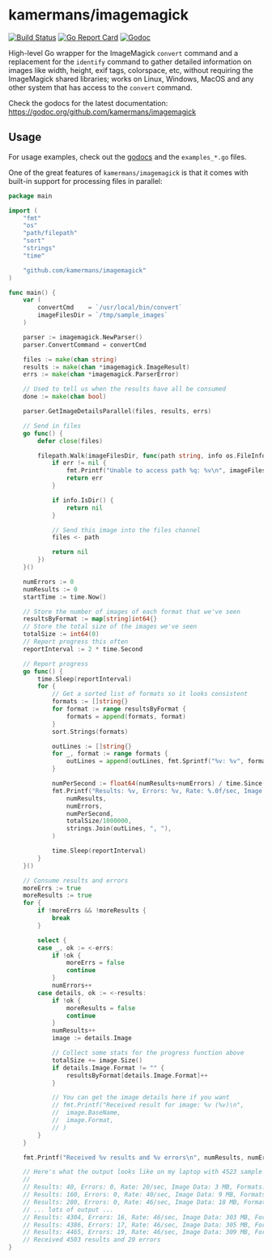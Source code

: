 # kamermans/imagemagick

[![Build Status](https://travis-ci.org/kamermans/imagemagick.svg?branch=master)](https://travis-ci.org/kamermans/imagemagick) [![Go Report Card](https://goreportcard.com/badge/github.com/kamermans/imagemagick)](https://goreportcard.com/report/github.com/kamermans/imagemagick) [![Godoc](https://img.shields.io/badge/godoc-docs-blue.svg)](https://godoc.org/github.com/kamermans/imagemagick)

High-level Go wrapper for the ImageMagick `convert` command and a replacement for the `identify` command to gather detailed information on images like width, height, exif tags, colorspace, etc, without requiring the ImageMagick shared libraries; works on Linux, Windows, MacOS and any other system that has access to the `convert` command.

Check the godocs for the latest documentation:
https://godoc.org/github.com/kamermans/imagemagick

## Usage
For usage examples, check out the [godocs](https://godoc.org/github.com/kamermans/imagemagick) and the `examples_*.go` files.

One of the great features of `kamermans/imagemagick` is that it comes with built-in support for processing files in parallel:

```go
package main

import (
	"fmt"
	"os"
	"path/filepath"
	"sort"
	"strings"
	"time"

	"github.com/kamermans/imagemagick"
)

func main() {
    var (
        convertCmd    = `/usr/local/bin/convert`
        imageFilesDir = `/tmp/sample_images`
    )

    parser := imagemagick.NewParser()
    parser.ConvertCommand = convertCmd

    files := make(chan string)
    results := make(chan *imagemagick.ImageResult)
    errs := make(chan *imagemagick.ParserError)

    // Used to tell us when the results have all be consumed
    done := make(chan bool)

    parser.GetImageDetailsParallel(files, results, errs)

    // Send in files
    go func() {
        defer close(files)

        filepath.Walk(imageFilesDir, func(path string, info os.FileInfo, err error) error {
            if err != nil {
                fmt.Printf("Unable to access path %q: %v\n", imageFilesDir, err)
                return err
            }

            if info.IsDir() {
                return nil
            }

            // Send this image into the files channel
            files <- path

            return nil
        })
    }()

    numErrors := 0
    numResults := 0
    startTime := time.Now()

    // Store the number of images of each format that we've seen
    resultsByFormat := map[string]int64{}
    // Store the total size of the images we've seen
    totalSize := int64(0)
    // Report progress this often
    reportInterval := 2 * time.Second

    // Report progress
    go func() {
        time.Sleep(reportInterval)
        for {
            // Get a sorted list of formats so it looks consistent
            formats := []string{}
            for format := range resultsByFormat {
                formats = append(formats, format)
            }
            sort.Strings(formats)

            outLines := []string{}
            for _, format := range formats {
                outLines = append(outLines, fmt.Sprintf("%v: %v", format, resultsByFormat[format]))
            }

            numPerSecond := float64(numResults+numErrors) / time.Since(startTime).Seconds()
            fmt.Printf("Results: %v, Errors: %v, Rate: %.0f/sec, Image Data: %v MB, Formats: {%v}\n",
                numResults,
                numErrors,
                numPerSecond,
                totalSize/1000000,
                strings.Join(outLines, ", "),
            )

            time.Sleep(reportInterval)
        }
    }()

    // Consume results and errors
    moreErrs := true
    moreResults := true
    for {
        if !moreErrs && !moreResults {
            break
        }

        select {
        case _, ok := <-errs:
            if !ok {
                moreErrs = false
                continue
            }
            numErrors++
        case details, ok := <-results:
            if !ok {
                moreResults = false
                continue
            }
            numResults++
            image := details.Image

            // Collect some stats for the progress function above
            totalSize += image.Size()
            if details.Image.Format != "" {
                resultsByFormat[details.Image.Format]++
            }

            // You can get the image details here if you want
            // fmt.Printf("Received result for image: %v (%v)\n",
            // 	image.BaseName,
            // 	image.Format,
            // )
        }
    }

    fmt.Printf("Received %v results and %v errors\n", numResults, numErrors)

    // Here's what the output looks like on my laptop with 4523 sample images:
    //
    // Results: 40, Errors: 0, Rate: 20/sec, Image Data: 3 MB, Formats: {JPEG: 40}
    // Results: 160, Errors: 0, Rate: 40/sec, Image Data: 9 MB, Formats: {JPEG: 159, PNG: 1}
    // Results: 280, Errors: 0, Rate: 46/sec, Image Data: 18 MB, Formats: {JPEG: 279, PNG: 1}
    // ... lots of output ...
    // Results: 4304, Errors: 16, Rate: 46/sec, Image Data: 303 MB, Formats: {JPEG: 4281, PNG: 23}
    // Results: 4386, Errors: 17, Rate: 46/sec, Image Data: 305 MB, Formats: {JPEG: 4362, PNG: 24}
    // Results: 4465, Errors: 19, Rate: 46/sec, Image Data: 309 MB, Formats: {JPEG: 4440, PNG: 25}
    // Received 4503 results and 20 errors
}
```

